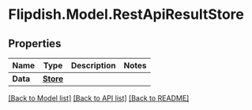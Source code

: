 # Flipdish.Model.RestApiResultStore
## Properties

Name | Type | Description | Notes
------------ | ------------- | ------------- | -------------
**Data** | [**Store**](Store.md) |  | 

[[Back to Model list]](../README.md#documentation-for-models) [[Back to API list]](../README.md#documentation-for-api-endpoints) [[Back to README]](../README.md)


